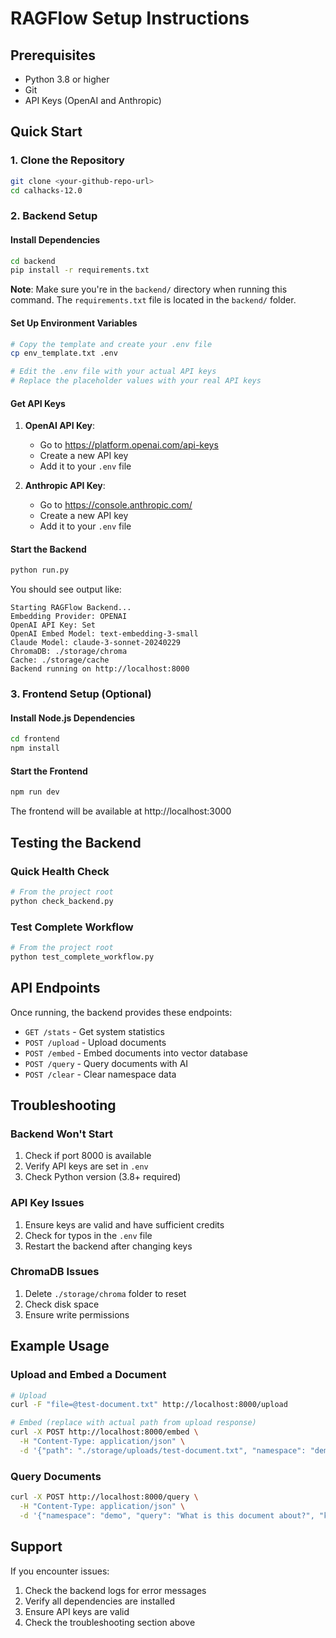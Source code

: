 # RAGFlow Setup Instructions

## Prerequisites
- Python 3.8 or higher
- Git
- API Keys (OpenAI and Anthropic)

## Quick Start

### 1. Clone the Repository
```bash
git clone <your-github-repo-url>
cd calhacks-12.0
```

### 2. Backend Setup

#### Install Dependencies
```bash
cd backend
pip install -r requirements.txt
```

**Note**: Make sure you're in the `backend/` directory when running this command. The `requirements.txt` file is located in the `backend/` folder.

#### Set Up Environment Variables
```bash
# Copy the template and create your .env file
cp env_template.txt .env

# Edit the .env file with your actual API keys
# Replace the placeholder values with your real API keys
```

#### Get API Keys
1. **OpenAI API Key**: 
   - Go to https://platform.openai.com/api-keys
   - Create a new API key
   - Add it to your `.env` file

2. **Anthropic API Key**:
   - Go to https://console.anthropic.com/
   - Create a new API key
   - Add it to your `.env` file

#### Start the Backend
```bash
python run.py
```

You should see output like:
```
Starting RAGFlow Backend...
Embedding Provider: OPENAI
OpenAI API Key: Set
OpenAI Embed Model: text-embedding-3-small
Claude Model: claude-3-sonnet-20240229
ChromaDB: ./storage/chroma
Cache: ./storage/cache
Backend running on http://localhost:8000
```

### 3. Frontend Setup (Optional)

#### Install Node.js Dependencies
```bash
cd frontend
npm install
```

#### Start the Frontend
```bash
npm run dev
```

The frontend will be available at http://localhost:3000

## Testing the Backend

### Quick Health Check
```bash
# From the project root
python check_backend.py
```

### Test Complete Workflow
```bash
# From the project root
python test_complete_workflow.py
```

## API Endpoints

Once running, the backend provides these endpoints:

- `GET /stats` - Get system statistics
- `POST /upload` - Upload documents
- `POST /embed` - Embed documents into vector database
- `POST /query` - Query documents with AI
- `POST /clear` - Clear namespace data

## Troubleshooting

### Backend Won't Start
1. Check if port 8000 is available
2. Verify API keys are set in `.env`
3. Check Python version (3.8+ required)

### API Key Issues
1. Ensure keys are valid and have sufficient credits
2. Check for typos in the `.env` file
3. Restart the backend after changing keys

### ChromaDB Issues
1. Delete `./storage/chroma` folder to reset
2. Check disk space
3. Ensure write permissions

## Example Usage

### Upload and Embed a Document
```bash
# Upload
curl -F "file=@test-document.txt" http://localhost:8000/upload

# Embed (replace with actual path from upload response)
curl -X POST http://localhost:8000/embed \
  -H "Content-Type: application/json" \
  -d '{"path": "./storage/uploads/test-document.txt", "namespace": "demo"}'
```

### Query Documents
```bash
curl -X POST http://localhost:8000/query \
  -H "Content-Type: application/json" \
  -d '{"namespace": "demo", "query": "What is this document about?", "k": 3}'
```

## Support

If you encounter issues:
1. Check the backend logs for error messages
2. Verify all dependencies are installed
3. Ensure API keys are valid
4. Check the troubleshooting section above
